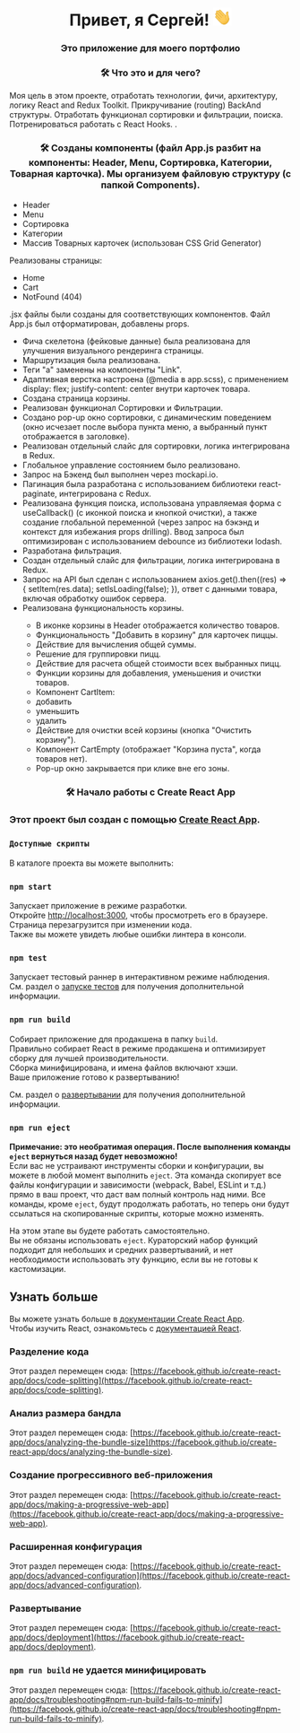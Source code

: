 <h1 align="center">Привет, я Сергей!
    <img src="./imges/Hi.gif" height="32" alt="Hi" />
</h1>
<h3 align="center">Это приложение для моего портфолио</h3>

<h3 align="center">🛠 Что это и для чего?</h3>

<p>Моя цель в этом проекте, отработать технологии, фичи, архитектуру, логику React and Redux Toolkit. Прикручивание (routing) BackAnd структуры.  Отработать функционал сортировки и фильтрации, поиска. Потренироваться работать с React Hooks. .</p>

<h3 align="center">🛠 Созданы компоненты (файл App.js разбит на компоненты: Header, Menu, Сортировка, Категории, Товарная карточка). Мы организуем файловую структуру (с папкой Components).</h3>

<ul>
    <li>Header</li>
    <li>Menu</li>
    <li>Сортировка</li>
    <li>Категории</li>
    <li>Массив Товарных карточек (использован CSS Grid Generator)</li>
</ul>

Реализованы страницы:
<ul>
    <li>Home</li>
    <li>Cart</li>
    <li>NotFound (404)</li>
</ul>

<p>.jsx файлы были созданы для соответствующих компонентов.
Файл App.js был отформатирован, добавлены props.</p>

<ul>
    <li><same font-family: bold>Фича скелетона</same> (фейковые данные) была реализована для улучшения визуального рендеринга страницы.</li>
    <li><same font-family: bold>Маршрутизация</same> была реализована.</li>
    <li>Теги "a" заменены на компоненты "Link".</li>
    <li><same font-family: bold>Адаптивная верстка</same> настроена (@media в app.scss), с применением display: flex; justify-content: center внутри карточек товара.</li>
    <li>Создана <same font-family: bold>страница корзины</same>.</li>
    <li>Реализован функционал <same font-family: bold>Сортировки и Фильтрации</same>.</li>
    <li>Создано <same font-family: bold>pop-up окно сортировки</same>, с динамическим поведением (окно исчезает после выбора пункта меню, а выбранный пункт отображается в заголовке).</li>
    <li>Реализован <same font-family: bold>отдельный слайс</same> для сортировки, логика интегрирована в Redux.</li>
    <li><same font-family: bold>Глобальное управление состоянием</same> было реализовано.</li>
    <li>Запрос на <same font-family: bold>Бэкенд</same> был выполнен через <same font-family: bold>mockapi.io</same>.</li>
    <li><same font-family: bold>Пагинация</same> была разработана с использованием библиотеки react-paginate, интегрирована с Redux.</li>
    <li>Реализована <same font-family: bold>функция поиска</same>, использована управляемая форма с useCallback() (с иконкой поиска и кнопкой очистки), а также создание глобальной переменной (через запрос на бэкэнд и контекст для избежания props drilling). Ввод запроса был оптимизирован с использованием debounce из библиотеки lodash.</li>
    <li>Разработана <same font-family: bold>фильтрация</same>.</li>
    <li>Создан <same font-family: bold>отдельный слайс</same> для фильтрации, логика интегрирована в Redux.</li>
    <li>Запрос на API был сделан с использованием axios.get().then((res) => { setItem(res.data); setIsLoading(false); }), ответ с данными товара, включая обработку ошибок сервера.</li>
    <li>Реализована <same font-family: bold>функциональность корзины</same>.</li>
    <ul>
        <li>В иконке корзины в Header отображается количество товаров.</li>
        <li>Функциональность "Добавить в корзину" для карточек пиццы.</li>
        <li>Действие для вычисления общей суммы.</li>
        <li>Решение для группировки пицц.</li>
        <li>Действие для расчета общей стоимости всех выбранных пицц.</li>
        <li>Функции корзины для добавления, уменьшения и очистки товаров.</li>
        <li>Компонент CartItem:</li>
        <li>добавить</li>
        <li>уменьшить</li>
        <li>удалить</li>
        <li>Действие для очистки всей корзины (кнопка "Очистить корзину").</li>
        <li>Компонент CartEmpty (отображает "Корзина пуста", когда товаров нет).</li>
        <li>Pop-up окно закрывается при клике вне его зоны.</li>
    </ul>
</ul>

<h3 align="center">🛠 Начало работы с Create React App</h3>

### Этот проект был создан с помощью [Create React App](https://github.com/facebook/create-react-app).

### `Доступные скрипты`
В каталоге проекта вы можете выполнить:
### `npm start`
Запускает приложение в режиме разработки.\
Откройте [http://localhost:3000](http://localhost:3000), чтобы просмотреть его в браузере.\
Страница перезагрузится при изменении кода.\
Также вы можете увидеть любые ошибки линтера в консоли.

### `npm test`
Запускает тестовый раннер в интерактивном режиме наблюдения.\
См. раздел о [запуске тестов](https://facebook.github.io/create-react-app/docs/running-tests) для получения дополнительной информации.

### `npm run build`
Собирает приложение для продакшена в папку `build`.\
Правильно собирает React в режиме продакшена и оптимизирует сборку для лучшей производительности.\
Сборка минифицирована, и имена файлов включают хэши.\
Ваше приложение готово к развертыванию!

См. раздел о [развертывании](https://facebook.github.io/create-react-app/docs/deployment) для получения дополнительной информации.

### `npm run eject`
**Примечание: это необратимая операция. После выполнения команды `eject` вернуться назад будет невозможно!**\
Если вас не устраивают инструменты сборки и конфигурации, вы можете в любой момент выполнить `eject`. Эта команда скопирует все файлы конфигурации и зависимости (webpack, Babel, ESLint и т.д.) прямо в ваш проект, что даст вам полный контроль над ними. Все команды, кроме `eject`, будут продолжать работать, но теперь они будут ссылаться на скопированные скрипты, которые можно изменять.

На этом этапе вы будете работать самостоятельно.\
Вы не обязаны использовать `eject`. Кураторский набор функций подходит для небольших и средних развертываний, и нет необходимости использовать эту функцию, если вы не готовы к кастомизации.

## Узнать больше
Вы можете узнать больше в [документации Create React App](https://facebook.github.io/create-react-app/docs/getting-started).\
Чтобы изучить React, ознакомьтесь с [документацией React](https://reactjs.org/).

### Разделение кода
Этот раздел перемещен сюда: [https://facebook.github.io/create-react-app/docs/code-splitting](https://facebook.github.io/create-react-app/docs/code-splitting).

### Анализ размера бандла
Этот раздел перемещен сюда: [https://facebook.github.io/create-react-app/docs/analyzing-the-bundle-size](https://facebook.github.io/create-react-app/docs/analyzing-the-bundle-size).

### Создание прогрессивного веб-приложения
Этот раздел перемещен сюда: [https://facebook.github.io/create-react-app/docs/making-a-progressive-web-app](https://facebook.github.io/create-react-app/docs/making-a-progressive-web-app).

### Расширенная конфигурация
Этот раздел перемещен сюда: [https://facebook.github.io/create-react-app/docs/advanced-configuration](https://facebook.github.io/create-react-app/docs/advanced-configuration).

### Развертывание
Этот раздел перемещен сюда: [https://facebook.github.io/create-react-app/docs/deployment](https://facebook.github.io/create-react-app/docs/deployment).

### `npm run build` не удается минифицировать
Этот раздел перемещен сюда: [https://facebook.github.io/create-react-app/docs/troubleshooting#npm-run-build-fails-to-minify](https://facebook.github.io/create-react-app/docs/troubleshooting#npm-run-build-fails-to-minify).
